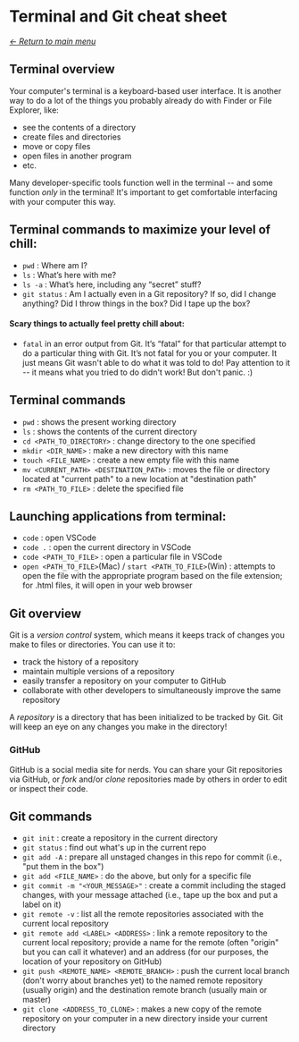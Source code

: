 # Terminal and Git cheat sheet

_[<- Return to main menu](README.md#contents)_

## Terminal overview

Your computer's terminal is a keyboard-based user interface. It is another way to do a lot of the things you probably already do with Finder or File Explorer, like:

- see the contents of a directory
- create files and directories
- move or copy files
- open files in another program
- etc.

Many developer-specific tools function well in the terminal -- and some function _only_ in the terminal! It's important to get comfortable interfacing with your computer this way.

## Terminal commands to maximize your level of chill:

- `pwd` : Where am I?
- `ls` : What’s here with me?
- `ls -a` : What’s here, including any “secret” stuff?
- `git status` : Am I actually even in a Git repository? If so, did I change anything? Did I throw things in the box? Did I tape up the box?

#### Scary things to actually feel pretty chill about:
- `fatal` in an error output from Git. It’s “fatal” for that particular attempt to do a particular thing with Git. It’s not fatal for you or your computer. It just means Git wasn't able to do what it was told to do! Pay attention to it -- it means what you tried to do didn't work! But don't panic. :)

## Terminal commands

- `pwd` : shows the present working directory
- `ls` : shows the contents of the current directory
- `cd <PATH_TO_DIRECTORY>` : change directory to the one specified
- `mkdir <DIR_NAME>` : make a new directory with this name
- `touch <FILE_NAME>` : create a new empty file with this name
- `mv <CURRENT_PATH> <DESTINATION_PATH>` : moves the file or directory located at "current path" to a new location at "destination path"
- `rm <PATH_TO_FILE>` : delete the specified file

## Launching applications from terminal:

- `code` : open VSCode
- `code .` : open the current directory in VSCode
- `code <PATH_TO_FILE>` : open a particular file in VSCode
- `open <PATH_TO_FILE>`(Mac) / `start <PATH_TO_FILE>`(Win) : attempts to open the file with the appropriate program based on the file extension; for .html files, it will open in your web browser

## Git overview

Git is a _version control_ system, which means it keeps track of changes you make to files or directories. You can use it to:

- track the history of a repository
- maintain multiple versions of a repository
- easily transfer a repository on your computer to GitHub
- collaborate with other developers to simultaneously improve the same repository

A _repository_ is a directory that has been initialized to be tracked by Git. Git will keep an eye on any changes you make in the directory!

### GitHub

GitHub is a social media site for nerds. You can share your Git repositories via GitHub, or _fork_ and/or _clone_ repositories made by others in order to edit or inspect their code.

## Git commands
- `git init` : create a repository in the current directory
- `git status` : find out what's up in the current repo
- `git add -A` : prepare all unstaged changes in this repo for commit (i.e., "put them in the box")
- `git add <FILE_NAME>` : do the above, but only for a specific file
- `git commit -m "<YOUR_MESSAGE>"` : create a commit including the staged changes, with your message attached (i.e., tape up the box and put a label on it)
- `git remote -v` : list all the remote repositories associated with the current local repository
- `git remote add <LABEL> <ADDRESS>` : link a remote repository to the current local repository; provide a name for the remote (often "origin" but you can call it whatever) and an address (for our purposes, the location of your repository on GitHub)
- `git push <REMOTE_NAME> <REMOTE_BRANCH>` : push the current local branch (don't worry about branches yet) to the named remote repository (usually origin) and the destination remote branch (usually main or master)
- `git clone <ADDRESS_TO_CLONE>` : makes a new copy of the remote repository on your computer in a new directory inside your current directory

